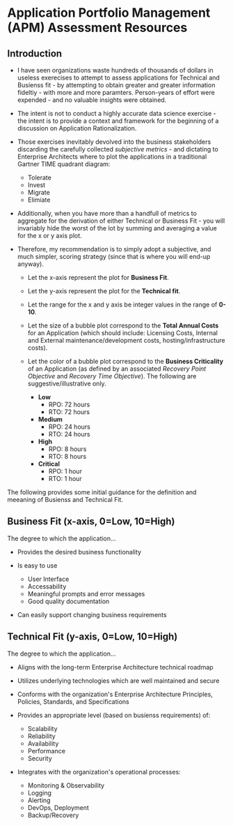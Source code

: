 
# Application Portfolio Management (APM) Assessment Resources


## Introduction

- I have seen organizations waste hundreds of thousands of dollars in useless
exerecises to attempt to assess applications for Technical and Busienss fit - by
attempting to obtain greater and greater information fideltiy - with more and
more paramters. Person-years of effort were expended - and no valuable insights
were obtained.

- The intent is not to conduct a highly accurate data science exercise - the
  intent is to provide a context and framework for the beginning of a discussion on Application Rationalization.

- Those exercises inevitably devolved into the business stakeholders discarding the
carefully collected _subjective metrics_ - and dictating to Enterprise Architects where to
plot the applications in a traditional Gartner TIME quadrant diagram:

  + Tolerate
  + Invest
  + Migrate
  + Elimiate


- Additionally, when you have more than a handfull of metrics to aggregate for the
derivation of either Technical or Business Fit - you will invariably hide the
worst of the lot by summing and averaging a value for the x or y axis plot. 

- Therefore, my recommendation is to simply adopt a subjective, and much simpler,
scoring strategy (since that is where you will end-up anyway).

  + Let the x-axis represent the plot for **Business Fit**.

  + Let the y-axis represent the plot for the **Technical fit**.

  + Let the range for the x and y axis be integer values in the range of **0-10**. 

  + Let the size of a bubble plot correspond to the **Total Annual Costs** for an
    Application (which should include: Licensing Costs, Internal and External
    maintenance/development costs, hosting/infrastructure costs).

  + Let the color of a bubble plot correspond to the **Business Criticality** of an
    Application (as defined by an associated *Recovery Point Objective* and
    *Recovery Time Objective*). The following are suggestive/illustrative only.
    * **Low**
      * RPO: 72 hours
      * RTO: 72 hours
    * **Medium**
      * RPO: 24 hours
      * RTO: 24 hours
    * **High**
      * RPO: 8 hours
      * RTO: 8 hours
    * **Critical**
      * RPO: 1 hour
      * RTO: 1 hour


The following provides some initial guidance for the definition and meeaning of
Busienss and Technical Fit.


## Business Fit (x-axis, 0=Low, 10=High)
The degree to which the application...

- Provides the desired business functionality

- Is easy to use
  + User Interface
  + Accessability
  + Meaningful prompts and error messages
  + Good quality documentation

- Can easily support changing business requirements


## Technical Fit (y-axis, 0=Low, 10=High)
The degree to which the application...

- Aligns with the long-term Enterprise Architecture technical roadmap

- Utilizes underlying technologies which are well maintained and secure

- Conforms with the organization's Enterprise Architecture Principles, Policies,
  Standards, and Specifications

- Provides an appropriate level (based on busienss requirements) of:
  + Scalability
  + Reliability
  + Availability 
  + Performance
  + Security

- Integrates with the organization's operational processes:
  + Monitoring & Observability
  + Logging
  + Alerting 
  + DevOps, Deployment
  + Backup/Recovery


